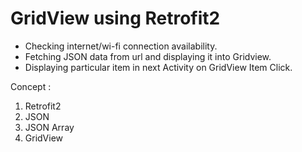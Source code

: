 # GridView using Retrofit2
- Checking internet/wi-fi connection availability.
- Fetching JSON data from url and displaying it into Gridview.
- Displaying particular item in next Activity on GridView Item Click.

Concept :
1) Retrofit2
2) JSON
3) JSON Array
4) GridView
